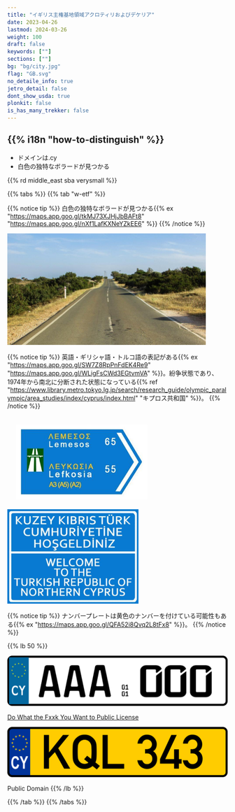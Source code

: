 ```yaml
---
title: "イギリス主権基地領域アクロティリおよびデケリア"
date: 2023-04-26
lastmod: 2024-03-26
weight: 100
draft: false
keywords: [""]
sections: [""]
bg: "bg/city.jpg"
flag: "GB.svg"
no_detaile_info: true
jetro_detail: false
dont_show_usda: true
plonkit: false
is_has_many_trekker: false
---
```


<div class="main-desciption country-description">
    <h2 class="section-title">{{% i18n "how-to-distinguish" %}}</h2>
    <ul class="rule-list">
        <li>ドメインは<span class="quiz">.cy</span></li>
        <li>白色の独特なボラードが見つかる</li>
    </ul>
    {{% rd middle_east sba verysmall %}}
</div>

{{% tabs %}}
{{% tab "w-etf" %}}

{{% notice tip %}}
白色の独特なボラードが見つかる{{% ex "https://maps.app.goo.gl/tkMJ73XJHjJbBAFt8" "https://maps.app.goo.gl/nXf1LafKXNeYZkEE6" %}}
{{% /notice %}}

<div class="googlemap-if">
<img src="./cyprus_cavo_greko_national_18.jpg" width="90%">
</div>


{{% notice tip %}}
英語・ギリシャ語・トルコ語の表記がある{{% ex "https://maps.app.goo.gl/SW7Z8RpPnFdEK4Re9" "https://maps.app.goo.gl/WLigFsCWd3EGtvmVA" %}}。紛争状態であり、1974年から南北に分断された状態になっている{{% ref "https://www.library.metro.tokyo.lg.jp/search/research_guide/olympic_paralympic/area_studies/index/cyprus/index.html" "キプロス共和国" %}}。
{{% /notice %}}

<div class="googlemap-if">
<img src="./bilingual_motorway_direction_sign.jpg" width="300px" style="margin:20px">
<img src="./turkish_republic_northern_cyprus_0.jpg" width="300px">
</div>


{{% notice tip %}}
ナンバープレートは黄色のナンバーを付けている可能性もある{{% ex "https://maps.app.goo.gl/QFA52i8Qvq2L8tFx8" %}}。
{{% /notice %}}

{{% lb 50 %}}

![](Cyprus_license_plate_2013_sample.svg)

[Do What the Fxxk You Want to Public License](http://www.wtfpl.net/about/)

![](Cyprus_license_plate_KQL-343.svg)

Public Domain
{{% /lb %}}

{{% /tab %}}
{{% /tabs  %}}
